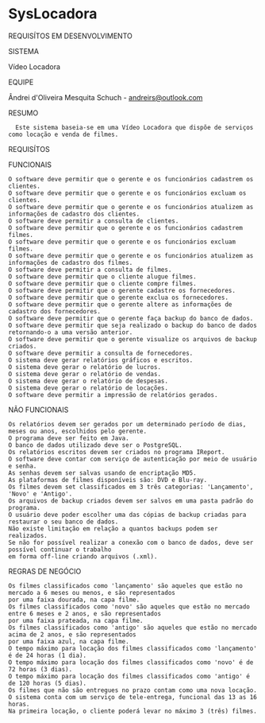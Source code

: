 SysLocadora
===========

REQUISÍTOS EM DESENVOLVIMENTO

SISTEMA

  Vídeo Locadora

EQUIPE

  Ândrei d'Oliveira Mesquita Schuch - andreirs@outlook.com

RESUMO

      Este sistema baseia-se em uma Vídeo Locadora que dispõe de serviços como locação e venda de filmes.

REQUISÍTOS

  FUNCIONAIS

    O software deve permitir que o gerente e os funcionários cadastrem os clientes.
    O software deve permitir que o gerente e os funcionários excluam os clientes.
    O software deve permitir que o gerente e os funcionários atualizem as informações de cadastro dos clientes.
    O software deve permitir a consulta de clientes.
    O software deve permitir que o gerente e os funcionários cadastrem filmes.
    O software deve permitir que o gerente e os funcionários excluam filmes.
    O software deve permitir que o gerente e os funcionários atualizem as informações de cadastro dos filmes.
    O software deve permitir a consulta de filmes.
    O software deve permitir que o cliente alugue filmes.
    O software deve permitir que o cliente compre filmes.
    O software deve permitir que o gerente cadastre os fornecedores.
    O software deve permitir que o gerente exclua os fornecedores.
    O software deve permitir que o gerente altere as informações de cadastro dos fornecedores.
    O software deve permitir que o gerente faça backup do banco de dados.
    O software deve permitir que seja realizado o backup do banco de dados retornando-o a uma versão anterior.
    O software deve permitir que o gerente visualize os arquivos de backup criados.
    O software deve permitir a consulta de fornecedores.
    O sistema deve gerar relatórios gráficos e escritos.
    O sistema deve gerar o relatório de lucros.
    O sistema deve gerar o relatório de vendas.
    O sistema deve gerar o relatório de despesas.
    O sistema deve gerar o relatório de locações.
    O software deve permitir a impressão de relatórios gerados.

  NÃO FUNCIONAIS 

    Os relatórios devem ser gerados por um determinado período de dias, meses ou anos, escolhidos pelo gerente.
    O programa deve ser feito em Java.
    O banco de dados utilizado deve ser o PostgreSQL.
    Os relatórios escritos devem ser criados no programa IReport.
    O software deve contar com serviço de autenticação por meio de usuário e senha.
    As senhas devem ser salvas usando de encriptação MD5.
    As plataformas de filmes disponíveis são: DVD e Blu-ray.
    Os filmes devem set classificados em 3 três categorias: 'Lançamento', 'Novo' e 'Antigo'.
    Os arquivos de backup criados devem ser salvos em uma pasta padrão do programa.
    O usuário deve poder escolher uma das cópias de backup criadas para restaurar o seu banco de dados.
    Não existe limitação em relação a quantos backups podem ser realizados.
    Se não for possível realizar a conexão com o banco de dados, deve ser possível continuar o trabalho
    em forma off-line criando arquivos (.xml).
    
  REGRAS DE NEGÓCIO

    Os filmes classificados como 'lançamento' são aqueles que estão no mercado a 6 meses ou menos, e são representados 
    por uma faixa dourada, na capa filme.
    Os filmes classificados como 'novo' são aqueles que estão no mercado entre 6 meses e 2 anos, e são representados 
    por uma faixa prateada, na capa filme.
    Os filmes classificados como 'antigo' são aqueles que estão no mercado acima de 2 anos, e são representados 
    por uma faixa azul, na capa filme.
    O tempo máximo para locação dos filmes classificados como 'lançamento' é de 24 horas (1 dia).
    O tempo máximo para locação dos filmes classificados como 'novo' é de 72 horas (3 dias).
    O tempo máximo para locação dos filmes classificados como 'antigo' é de 120 horas (5 dias).
    Os filmes que não são entregues no prazo contam como uma nova locação.
    O sistema conta com um serviço de tele-entrega, funcional das 13 as 16 horas.
    Na primeira locação, o cliente poderá levar no máximo 3 (três) filmes.
